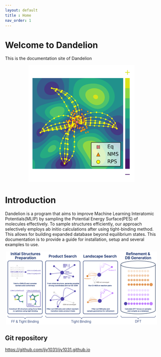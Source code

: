```yaml
---
layout: default
title : Home
nav_order: 1
---
```


# Welcome to Dandelion

This is the documentation site of Dandelion

<div style="text-align: center;">
  <img src="img/pes_scheme.png" alt="My Image" width="350"/>
</div>

# Introduction

Dandelion is a program that aims to improve Machine Learning Interatomic Potentials(MLIP) by sampling the Potential Energy Surface(PES) of molecules effectively. To sample structures efficiently, our approach selectively employs ab initio calculations after using tight-binding method. This allows for building expanded database beyond equilibrium states. This documentation is to provide a guide for installation, setup and several examples to use.

<div style="text-align: center;">
  <img src="img/overall_scheme.PNG" alt="My Image" width="500"/>
</div>

## Git repository
<https://github.com/jjy1031/jjy1031.github.io>

